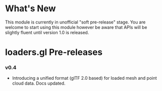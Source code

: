 # What's New

This module is currently in unofficial "soft pre-release" stage. You are welcome to start using this module however be aware that APIs will be slightly fluent until version 1.0 is released.

# loaders.gl Pre-releases

### v0.4

* Introducing a unified format (glTF 2.0 based) for loaded mesh and point cloud data. Docs updated.

